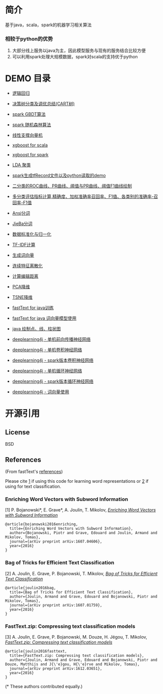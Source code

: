 # 简介
基于java，scala，spark的机器学习相关算法

### 相较于python的优势
1. 大部分线上服务以java为主，因此模型服务与现有的服务结合比较方便<br>
2. 可以利用spark处理大规模数据，spark对scala的支持优于python

# DEMO 目录
- [逻辑回归](/src/main/java/com/pt/ml/algorithm/LogisticRegression.scala)

- [决策树分类及调优总结(CART树)](/src/main/java/com/pt/ml/algorithm/DecisionTree.scala)

- [spark GBDT算法](/src/main/java/com/pt/ml/algorithm/GradientBoostTree.scala)

- [spark 随机森林算法](/src/main/java/com/pt/ml/algorithm/RandomForest.scala)

- [线性支撑向量机](/src/main/java/com/pt/ml/algorithm/SurportVectorMerchine.scala)

- [xgboost for scala](/src/main/java/com/pt/ml/algorithm/Xgboost4jScala.scala)

- [xgboost for spark](/src/main/java/com/pt/ml/algorithm/Xgboost4jSpark.scala)

- [LDA 聚类](/src/main/java/com/pt/ml/algorithm/LdaCluster.scala)

- [spark生成tfRecord文件以及python读取的demo](/src/main/java/com/pt/ml/generate/tfrecord/GenerateTfrecordBySpark.scala)

- [二分类的ROC曲线、PR曲线、阈值与PR曲线、阈值F1曲线绘制](/src/main/java/com/pt/ml/util/BinaryClassEvaluation.scala)

- [多分类评估指标计算,精确度、加权准确率召回率、F1值、各类别的准确率-召回率-F1值](/src/main/java/com/pt/ml/util/MultiClassEvaluation.scala)

- [Ansj分词](/src/main/java/com/pt/ml/process/AnsjSegmenterUtil.java)

- [JieBa分词](/src/main/java/com/pt/ml/process/JiebaSegmenterUtil.java)

- [数据标准化与归一化](/src/main/java/com/pt/ml/process/Scaler.scala)

- [TF-IDF计算](/src/main/java/com/pt/ml/process/TfIdf.scala)

- [生成词向量](/src/main/java/com/pt/ml/process/WordToVector.scala)

- [连续特征离散化](/src/main/java/com/pt/ml/process/Discretization.scala)

- [计算编辑距离](/src/main/java/com/pt/ml/example/EditDistanceDemo.java)

- [PCA降维](/src/main/java/com/pt/ml/process/Pca.scala)

- [TSNE降维](/src/main/java/com/pt/ml/process/TSNEStandard.java)

- [fastText for java训练](/src/main/java/com/pt/ml/algorithm/FastText4J.scala)

- [fastText for java 词向量模型使用](/src/main/java/com/pt/ml/deeplearning/nlp/Word2VecFastText.java)

- [java 绘制点、线、柱状图](/src/main/java/com/pt/ml/visualization)

- [deeplearning4j - 单机前向传播神经网络](/src/main/java/com/pt/ml/deeplearning/BpNeuralNetwork.java)

- [deeplearning4j - 单机卷积神经网络](/src/main/java/com/pt/ml/deeplearning/CnnNeuralNetwork.java)

- [deeplearning4j - spark版本卷积神经网络](/src/main/java/com/pt/ml/deeplearning/CnnNeuralNetworkSpark.scala)

- [deeplearning4j - 单机循环神经网络](/src/main/java/com/pt/ml/deeplearning/LstmClassification.java)

- [deeplearning4j - spark版本循环神经网络](/src/main/java/com/pt/ml/deeplearning/LstmClassificationSpark.scala)

- [deeplearning4j - 词向量使用](/src/main/java/com/pt/ml/deeplearning/nlp/Word2VecDeeplearning4j.java)


# 开源引用

## License
BSD

## References
(From fastText's [references](https://github.com/facebookresearch/fastText#references))

Please cite [1](#enriching-word-vectors-with-subword-information) if using this code for learning word representations or [2](#bag-of-tricks-for-efficient-text-classification) if using for text classification.

### Enriching Word Vectors with Subword Information

[1] P. Bojanowski\*, E. Grave\*, A. Joulin, T. Mikolov, [*Enriching Word Vectors with Subword Information*](https://arxiv.org/abs/1607.04606)

```
@article{bojanowski2016enriching,
  title={Enriching Word Vectors with Subword Information},
  author={Bojanowski, Piotr and Grave, Edouard and Joulin, Armand and Mikolov, Tomas},
  journal={arXiv preprint arXiv:1607.04606},
  year={2016}
}
```

### Bag of Tricks for Efficient Text Classification

[2] A. Joulin, E. Grave, P. Bojanowski, T. Mikolov, [*Bag of Tricks for Efficient Text Classification*](https://arxiv.org/abs/1607.01759)

```
@article{joulin2016bag,
  title={Bag of Tricks for Efficient Text Classification},
  author={Joulin, Armand and Grave, Edouard and Bojanowski, Piotr and Mikolov, Tomas},
  journal={arXiv preprint arXiv:1607.01759},
  year={2016}
}
```

### FastText.zip: Compressing text classification models

[3] A. Joulin, E. Grave, P. Bojanowski, M. Douze, H. Jégou, T. Mikolov, [*FastText.zip: Compressing text classification models*](https://arxiv.org/abs/1612.03651)

```
@article{joulin2016fasttext,
  title={FastText.zip: Compressing text classification models},
  author={Joulin, Armand and Grave, Edouard and Bojanowski, Piotr and Douze, Matthijs and J{\'e}gou, H{\'e}rve and Mikolov, Tomas},
  journal={arXiv preprint arXiv:1612.03651},
  year={2016}
}
```

(\* These authors contributed equally.)
